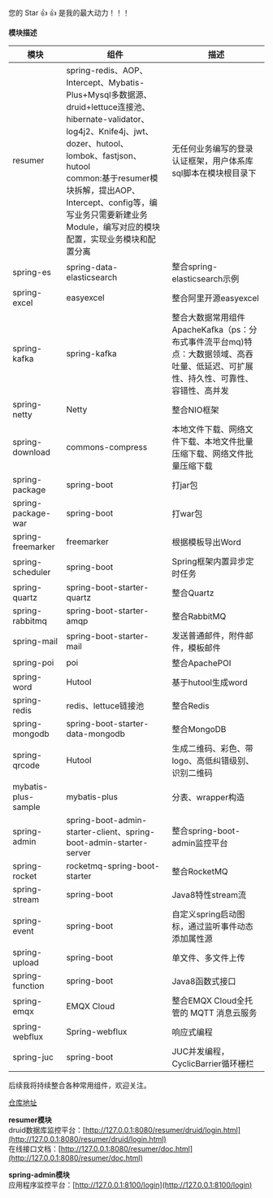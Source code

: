 您的 Star :+1: :+1: 是我的最大动力！！！

 **模块描述**

| 模块|组件|描述|
|-|-|-|
|resumer|spring-redis、AOP、Intercept、Mybatis-Plus+Mysql多数据源、druid+lettuce连接池、hibernate-validator、log4j2、Knife4j、jwt、dozer、hutool、lombok、fastjson、hutool<br/>common:基于resumer模块拆解，提出AOP、Intercept、config等，编写业务只需要新建业务Module，编写对应的模块配置，实现业务模块和配置分离 | 无任何业务编写的登录认证框架，用户体系库sql脚本在模块根目录下|
|spring-es| spring-data-elasticsearch| 整合spring-elasticsearch示例|
|spring-excel| easyexcel|整合阿里开源easyexcel|
| spring-kafka| spring-kafka| 整合大数据常用组件ApacheKafka（ps：分布式事件流平台mq)特点：大数据领域、高吞吐量、低延迟、可扩展性、持久性、可靠性、容错性、高并发 |
| spring-netty| Netty|整合NIO框架|
| spring-download|commons-compress| 本地文件下载、网络文件下载、本地文件批量压缩下载、网络文件批量压缩下载|| Spring-upload|| 单文件、多文件上传|
|spring-package|spring-boot|打jar包|
|spring-package-war|spring-boot|打war包|
|spring-freemarker|freemarker|根据模板导出Word|
|spring-scheduler|spring-boot| Spring框架内置异步定时任务|
|spring-quartz|spring-boot-starter-quartz|整合Quartz|
|spring-rabbitmq| spring-boot-starter-amqp| 整合RabbitMQ|
|spring-mail|spring-boot-starter-mail| 发送普通邮件，附件邮件，模板邮件|
|spring-poi|poi|整合ApachePOI|
|spring-word|Hutool|基于hutool生成word|
|spring-redis|redis、lettuce链接池|整合Redis|
|spring-mongodb|spring-boot-starter-data-mongodb|整合MongoDB|
|spring-qrcode|Hutool| 生成二维码、彩色、带logo、高低纠错级别、识别二维码 |
|mybatis-plus-sample|mybatis-plus| 分表、wrapper构造 |
|spring-admin| spring-boot-admin-starter-client、spring-boot-admin-starter-server| 整合spring-boot-admin监控平台                                                   |
|spring-rocket| rocketmq-spring-boot-starter| 整合RocketMQ |
|spring-stream | spring-boot|Java8特性stream流|
|spring-event| spring-boot|自定义spring启动图标，通过监听事件动态添加属性源 |
|spring-upload| spring-boot| 单文件、多文件上传|
|spring-function| spring-boot| Java8函数式接口|
|spring-emqx|EMQX Cloud | 整合EMQX Cloud全托管的 MQTT 消息云服务|
|spring-webflux| Spring-webflux| 响应式编程|
|spring-juc|spring-boot | JUC并发编程，CyclicBarrier循环栅栏|

后续我将持续整合各种常用组件，欢迎关注。

[仓库地址](https://gitee.com/creyanghang/resumer/tree/master)

**resumer模块**<br/>
druid数据库监控平台：[http://127.0.0.1:8080/resumer/druid/login.html](http://127.0.0.1:8080/resumer/druid/login.html)<br/>
在线接口文档：[http://127.0.0.1:8080/resumer/doc.html](http://127.0.0.1:8080/resumer/doc.html)<br/>

**spring-admin模块**<br/>
应用程序监控平台：[http://127.0.0.1:8100/login](http://127.0.0.1:8100/login)<br/>